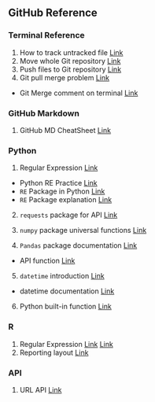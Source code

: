 ## GitHub Reference

### Terminal Reference
1. How to track untracked file [Link](https://stackoverflow.com/questions/4161022/how-to-track-untracked-content)
2. Move whole Git repository [Link](https://developer.atlassian.com/blog/2016/01/totw-copying-a-full-git-repo/)
3. Push files to Git repository [Link](https://help.github.com/articles/adding-an-existing-project-to-github-using-the-command-line/)
4. Git pull merge problem [Link](https://stackoverflow.com/questions/14046122/github-locks-up-mac-terminal-when-using-pull-command/34895296)
  * Git Merge comment on terminal [Link](https://unix.stackexchange.com/questions/181280/how-to-exit-a-git-merge-asking-for-commit-message)

### GitHub Markdown
1. GitHub MD CheatSheet [Link](https://github.com/adam-p/markdown-here/wiki/Markdown-Cheatsheet)

### Python
1. Regular Expression [Link](https://docs.python.org/3/howto/regex.html)
  * Python RE Practice [Link](https://www.w3resource.com/python-exercises/re/)
  * `RE` Package in Python [Link](https://docs.python.org/3/library/re.html)
  * `RE` Package explanation [Link](https://www.machinelearningplus.com/python/python-regex-tutorial-examples/)

2. `requests` package for API [Link](http://docs.python-requests.org/en/master/user/quickstart/)

3. `numpy` package universal functions [Link](https://docs.scipy.org/doc/numpy-1.14.0/reference/ufuncs.html)

4. `Pandas` package documentation [Link](https://pandas.pydata.org/pandas-docs/stable/index.html)
  * API function [Link](https://pandas.pydata.org/pandas-docs/stable/api.html)
   
5. `datetime` introduction [Link](http://www.pythonforbeginners.com/basics/python-datetime-time-examples)
  * datetime documentation [Link](https://docs.python.org/3.2/library/datetime.html)
   
6. Python built-in function [Link](https://docs.python.org/2/library/functions.html)

### R
1. Regular Expression [Link](http://r4ds.had.co.nz/strings.html) [Link](http://uc-r.github.io/regex)
2. Reporting layout [Link](https://www.statmethods.net/advgraphs/layout.html)

### API
1. URL API [Link](https://github.com/gruns/furl/blob/master/API.md)
